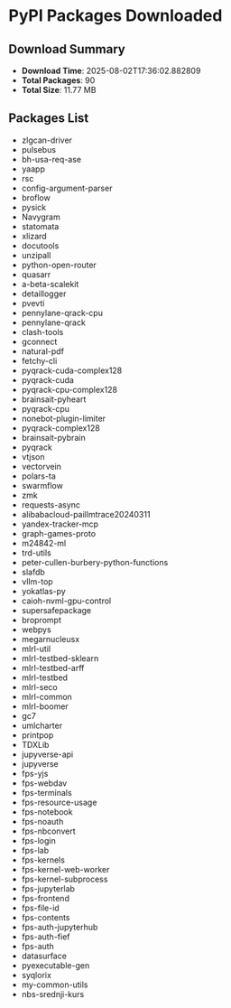 # PyPI Packages Downloaded

## Download Summary
- **Download Time**: 2025-08-02T17:36:02.882809
- **Total Packages**: 90
- **Total Size**: 11.77 MB

## Packages List
- zlgcan-driver
- pulsebus
- bh-usa-req-ase
- yaapp
- rsc
- config-argument-parser
- broflow
- pysick
- Navygram
- statomata
- xlizard
- docutools
- unzipall
- python-open-router
- quasarr
- a-beta-scalekit
- detaillogger
- pvevti
- pennylane-qrack-cpu
- pennylane-qrack
- clash-tools
- gconnect
- natural-pdf
- fetchy-cli
- pyqrack-cuda-complex128
- pyqrack-cuda
- pyqrack-cpu-complex128
- brainsait-pyheart
- pyqrack-cpu
- nonebot-plugin-limiter
- pyqrack-complex128
- brainsait-pybrain
- pyqrack
- vtjson
- vectorvein
- polars-ta
- swarmflow
- zmk
- requests-async
- alibabacloud-paillmtrace20240311
- yandex-tracker-mcp
- graph-games-proto
- m24842-ml
- trd-utils
- peter-cullen-burbery-python-functions
- slafdb
- vllm-top
- yokatlas-py
- caioh-nvml-gpu-control
- supersafepackage
- broprompt
- webpys
- megarnucleusx
- mlrl-util
- mlrl-testbed-sklearn
- mlrl-testbed-arff
- mlrl-testbed
- mlrl-seco
- mlrl-common
- mlrl-boomer
- gc7
- umlcharter
- printpop
- TDXLib
- jupyverse-api
- jupyverse
- fps-yjs
- fps-webdav
- fps-terminals
- fps-resource-usage
- fps-notebook
- fps-noauth
- fps-nbconvert
- fps-login
- fps-lab
- fps-kernels
- fps-kernel-web-worker
- fps-kernel-subprocess
- fps-jupyterlab
- fps-frontend
- fps-file-id
- fps-contents
- fps-auth-jupyterhub
- fps-auth-fief
- fps-auth
- datasurface
- pyexecutable-gen
- syqlorix
- my-common-utils
- nbs-srednji-kurs
